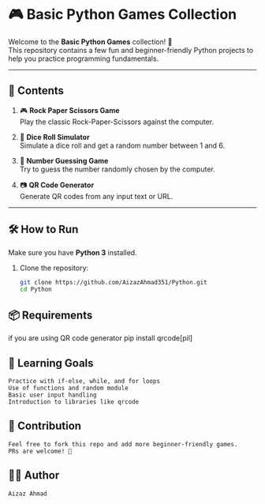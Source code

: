 # 🎮 Basic Python Games Collection

Welcome to the **Basic Python Games** collection! 🐍  
This repository contains a few fun and beginner-friendly Python projects to help you practice programming fundamentals.

---

## 📂 Contents

1. 🎮 **Rock Paper Scissors Game**  
   Play the classic Rock-Paper-Scissors against the computer.

2. 🎲 **Dice Roll Simulator**  
   Simulate a dice roll and get a random number between 1 and 6.

3. 🔢 **Number Guessing Game**  
   Try to guess the number randomly chosen by the computer.

4. 📷 **QR Code Generator**  
   Generate QR codes from any input text or URL.

---

## 🛠️ How to Run

Make sure you have **Python 3** installed.

1. Clone the repository:
   ```bash
   git clone https://github.com/AizazAhmad351/Python.git
   cd Python


## 📦 Requirements
  if you are using QR code generator
  pip install qrcode[pil]

## 🧠 Learning Goals
    Practice with if-else, while, and for loops
    Use of functions and random module
    Basic user input handling
    Introduction to libraries like qrcode

## 🙌 Contribution
    Feel free to fork this repo and add more beginner-friendly games.
    PRs are welcome! 🌟
    
## 👨‍💻 Author
    Aizaz Ahmad
